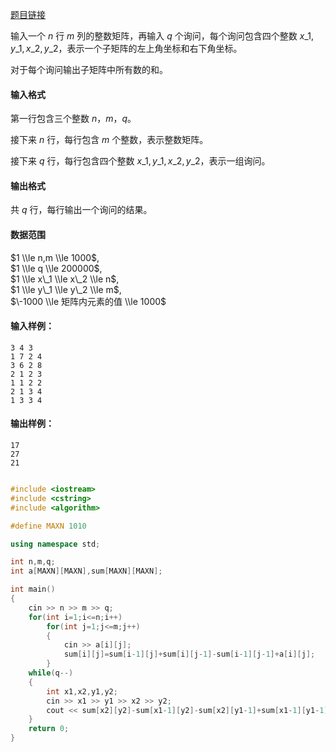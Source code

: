 [题目链接](https://www.acwing.com/problem/content/798/)


输入一个 $n$ 行 $m$ 列的整数矩阵，再输入 $q$ 个询问，每个询问包含四个整数 $x\_1, y\_1, x\_2, y\_2$，表示一个子矩阵的左上角坐标和右下角坐标。

对于每个询问输出子矩阵中所有数的和。

#### 输入格式

第一行包含三个整数 $n，m，q$。

接下来 $n$ 行，每行包含 $m$ 个整数，表示整数矩阵。

接下来 $q$ 行，每行包含四个整数 $x\_1, y\_1, x\_2, y\_2$，表示一组询问。

#### 输出格式

共 $q$ 行，每行输出一个询问的结果。

#### 数据范围

$1 \\le n,m \\le 1000$,  
$1 \\le q \\le 200000$,  
$1 \\le x\_1 \\le x\_2 \\le n$,  
$1 \\le y\_1 \\le y\_2 \\le m$,  
$\-1000 \\le 矩阵内元素的值 \\le 1000$

#### 输入样例：

    3 4 3
    1 7 2 4
    3 6 2 8
    2 1 2 3
    1 1 2 2
    2 1 3 4
    1 3 3 4
    

#### 输出样例：

    17
    27
    21


```cpp

#include <iostream>
#include <cstring>
#include <algorithm>

#define MAXN 1010

using namespace std;

int n,m,q;
int a[MAXN][MAXN],sum[MAXN][MAXN];

int main()
{
    cin >> n >> m >> q;
    for(int i=1;i<=n;i++)
        for(int j=1;j<=m;j++)
        {
            cin >> a[i][j];
            sum[i][j]=sum[i-1][j]+sum[i][j-1]-sum[i-1][j-1]+a[i][j];
        }
    while(q--)
    {
        int x1,x2,y1,y2;
        cin >> x1 >> y1 >> x2 >> y2;
        cout << sum[x2][y2]-sum[x1-1][y2]-sum[x2][y1-1]+sum[x1-1][y1-1] << endl;
    }
    return 0;
}

```
